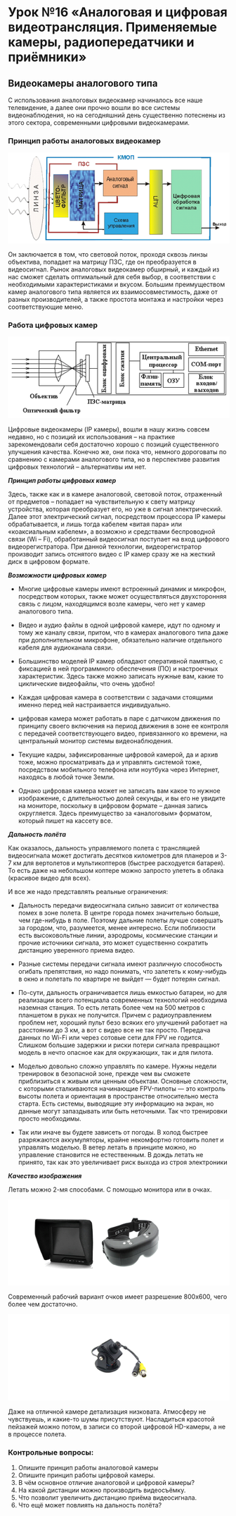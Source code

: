 Урок №16 «Аналоговая и цифровая видеотрансляция. Применяемые камеры, радиопередатчики и приёмники»
==================================================================================================

Видеокамеры аналогового типа
-----------------------------

С использования аналоговых видеокамер начиналось все наше телевидение, а далее они прочно вошли во все системы видеонаблюдения, но на сегодняшний день существенно потеснены из этого сектора, современными цифровыми видеокамерами.

### Принцип работы аналоговых видеокамер
 
![Analog](../assets/16_1.png)

Он заключается в том, что световой поток, проходя сквозь линзы объектива, попадает на матрицу ПЗС, где он преобразуется в видеосигнал. Рынок аналоговых видеокамер обширный, и каждый из нас сможет сделать оптимальный для себя выбор, в соответствии с необходимыми характеристиками и вкусом.
Большим преимуществом камер аналогового типа является их взаимосовместимость, даже от разных производителей, а также простота монтажа и настройки через соответствующие меню.

### Работа цифровых камер

![analogCam](../assets/16_2.png)

Цифровые видеокамеры (IP камеры), вошли в нашу жизнь совсем недавно, но с позиций их использования – на практике зарекомендовали себя достаточно хорошо с позиций существенного улучшения качества. Конечно же, они пока что, немного дороговаты по сравнению с камерами аналогового типа, но в перспективе развития цифровых технологий – альтернативы им нет.

***Принцип работы цифровых камер***
 
Здесь, также как и в камере аналоговой, световой поток, отраженный от предметов – попадает на чувствительную к свету матрицу устройства, которая преобразует его, но уже в сигнал электрический. Далее этот электрический сигнал, посредством процессора IP камеры обрабатывается, и лишь тогда кабелем «витая пара» или «коаксиальным кабелем», а возможно и средствами беспроводной связи (Wi – Fi), обработанный видеосигнал поступает на вход цифрового видеорегистратора. При данной технологии, видеорегистратор производит запись отснятого видео с IP камер сразу же на жесткий диск в цифровом формате.

***Возможности цифровых камер***

* Многие цифровые камеры имеют встроенный динамик и микрофон, посредством которых, также может осуществляться двухсторонняя связь с лицом, находящимся возле камеры, чего нет у камер аналогового типа.

* Видео и аудио файлы в одной цифровой камере, идут по одному и тому же каналу связи, притом, что в камерах аналогового типа даже при дополнительном микрофоне, обязательно наличие отдельного кабеля для аудиоканала связи.

* Большинство моделей IP камер обладают оперативной памятью, с фиксацией в ней программного обеспечения (ПО) и настроечных характеристик. Здесь также можно записать нужные вам, какие то циклические видеофайлы, что очень удобно!

* Каждая цифровая камера в соответствии с задачами стоящими именно перед ней настраивается индивидуально.

* цифровая камера может работать в паре с датчиком движения по принципу своего включения на период движения в зоне ее контроля с передачей соответствующего видео, привязанного ко времени, на центральный монитор системы видеонаблюдения.

* Текущие кадры, зафиксированные цифровой камерой, да и архив тоже, можно просматривать да и управлять системой тоже, посредством мобильного телефона или ноутбука через Интернет, находясь в любой точке Земли.

* Однако цифровая камера может не записать вам какое то нужное изображение, с длительностью долей секунды, и вы его не увидите на мониторе, поскольку в цифровом формате – данная запись округляется. Здесь преимущество за «аналоговым» форматом, который пишет на кассету все.


***Дальность полёта***

Как оказалось, дальность управляемого полета с трансляцией видеосигнала может достигать десятков километров для планеров и 3-7 км для вертолетов и мультикоптеров (быстрее расходуется батарея). То есть даже на небольшом коптере можно запросто улететь в облака (красивое видео для всех).


И все же надо представлять реальные ограничения:

*	Дальность передачи видеосигнала сильно зависит от количества помех в зоне полета. В центре города помех значительно больше, чем где-нибудь в поле. Поэтому дальние полеты лучше совершать за городом, что, разумеется, менее интересно. Если поблизости есть высоковольтные линии, аэродромы, космические станции и прочие источники сигнала, это может существенно сократить дистанцию уверенного приема видео.

*	Разные системы передачи сигнала имеют различную способность огибать препятствия, но надо понимать, что залететь к кому-нибудь в окно и полетать по квартире не выйдет — будет потерян сигнал. 

*	По-сути, дальность ограничивается лишь емкостью батареи, но для реализации всего потенциала современных технологий необходима наземная станция. То есть летать более чем на 500 метров с планшетом в руках не получится. Причем с радиоуправлением проблем нет, хороший пульт безо всяких его улучшений работает на расстоянии до 3 км, а вот с видео все не так просто. Передача данных по Wi-Fi или через сотовые сети для FPV  не годится. Слишком большие задержки и риски потери сигнала превращают модель в нечто опасное как для окружающих, так и для  пилота.

*	Моделью довольно сложно управлять по камере. Нужны недели тренировок в безопасной зоне, прежде чем вы сможете приблизиться к живым или ценным объектам. Основные сложности, с которыми сталкиваются начинающие FPV-пилоты — это контроль высоты полета и ориентация в пространстве относительно места старта. Есть системы, выводящие эту информацию на экран, но данные могут запаздывать или быть неточными. Так что тренировки просто необходимы.

*	Так или иначе вы будете зависеть от погоды. В холод быстрее разряжаются аккумуляторы, крайне некомфортно готовить полет и управлять моделью. В ветер летать в принципе можно, но управление становится не естественным. В дождь летать не принято, так как это увеличивает риск выхода из строя электроники

***Качество изображения***

Летать можно 2-мя способами. С помощью монитора или в очках. 

![resolution](../assets/16_3.png)

Современный рабочий вариант очков имеет разрешение 800x600, чего более чем достаточно. 

![camera](../assets/16_4.png)

Даже на отличной камере детализация низковата. Атмосферу не чувствуешь, и какие-то шумы присутствуют. Насладиться красотой пейзажей можно потом, в записи со второй цифровой HD-камеры, а не в процессе полета.

### Контрольные вопросы:

1)	Опишите принцип работы аналоговой камеры
2)	Опишите принцип работы цифровой камеры.
3)	В чём основное отличие аналоговой и цифровой камеры?
4)	На какой дистанции можно производить  видеосъёмку. 
5)	Что позволит увеличить дистанцию приёма видеосигнала.
6)	Что ещё может повлиять на дальность полёта?
